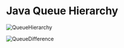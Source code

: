 # Java Queue Hierarchy
![QueueHierarchy](https://github.com/yurii-isaev/Java-core/assets/39811288/9351c2e5-88c7-49bc-adf7-d656234ff43d)

![QueueDifference](https://github.com/yurii-isaev/Java-core/assets/39811288/24a3cd0f-5c4c-4a3a-bc79-13c16ff19ca5)
